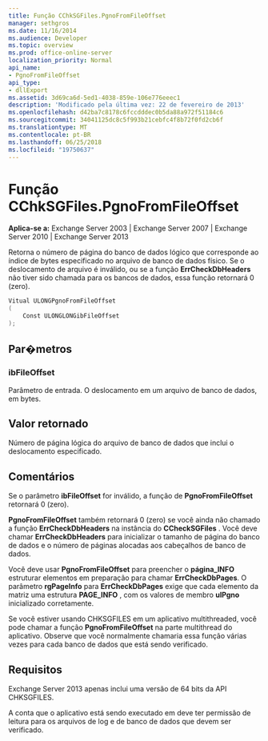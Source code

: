 ```yaml
---
title: Função CChkSGFiles.PgnoFromFileOffset
manager: sethgros
ms.date: 11/16/2014
ms.audience: Developer
ms.topic: overview
ms.prod: office-online-server
localization_priority: Normal
api_name:
- PgnoFromFileOffset
api_type:
- dllExport
ms.assetid: 3d69ca6d-5ed1-4038-859e-106e776eeec1
description: 'Modificado pela última vez: 22 de fevereiro de 2013'
ms.openlocfilehash: d42ba7c8178c6fccdddec0b5da88a972f51184c6
ms.sourcegitcommit: 34041125dc8c5f993b21cebfc4f8b72f0fd2cb6f
ms.translationtype: MT
ms.contentlocale: pt-BR
ms.lasthandoff: 06/25/2018
ms.locfileid: "19750637"
---
```

# <a name="cchksgfilespgnofromfileoffset-function"></a>Função CChkSGFiles.PgnoFromFileOffset

**Aplica-se a:** Exchange Server 2003 | Exchange Server 2007 | Exchange Server 2010 | Exchange Server 2013
  
Retorna o número de página do banco de dados lógico que corresponde ao índice de bytes especificado no arquivo de banco de dados físico. Se o deslocamento de arquivo é inválido, ou se a função **ErrCheckDbHeaders** não tiver sido chamada para os bancos de dados, essa função retornará 0 (zero). 
  
```cs
Vitual ULONGPgnoFromFileOffset  
(
    Const ULONGLONGibFileOffset
);

```

## <a name="parameters"></a>Par�metros

### <a name="ibfileoffset"></a>ibFileOffset
  
Parâmetro de entrada. O deslocamento em um arquivo de banco de dados, em bytes.
    
## <a name="return-value"></a>Valor retornado

Número de página lógica do arquivo de banco de dados que inclui o deslocamento especificado.
  
## <a name="remarks"></a>Comentários

Se o parâmetro **ibFileOffset** for inválido, a função de **PgnoFromFileOffset** retornará 0 (zero). 
  
**PgnoFromFileOffset** também retornará 0 (zero) se você ainda não chamado a função **ErrCheckDbHeaders** na instância do **CCheckSGFiles** . Você deve chamar **ErrCheckDbHeaders** para inicializar o tamanho de página do banco de dados e o número de páginas alocadas aos cabeçalhos de banco de dados. 
  
Você deve usar **PgnoFromFileOffset** para preencher o **página\_INFO** estruturar elementos em preparação para chamar **ErrCheckDbPages**. O parâmetro **rgPageInfo** para **ErrCheckDbPages** exige que cada elemento da matriz uma estrutura **PAGE_INFO** , com os valores de membro **ulPgno** inicializado corretamente. 
  
Se você estiver usando CHKSGFILES em um aplicativo multithreaded, você pode chamar a função **PgnoFromFileOffset** na parte multithread do aplicativo. Observe que você normalmente chamaria essa função várias vezes para cada banco de dados que está sendo verificado. 
  
## <a name="requirements"></a>Requisitos

Exchange Server 2013 apenas inclui uma versão de 64 bits da API CHKSGFILES.
  
A conta que o aplicativo está sendo executado em deve ter permissão de leitura para os arquivos de log e de banco de dados que devem ser verificado.
  

